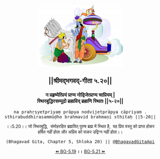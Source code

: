 <center><img src="../../asset/BG.png" alt="#API #bhagavadgitaapi #slok #nodejs #js #api #gitaapi #krishna #hinduism #vedic #ISKCON #shreemadbhagavadgita #technology"/>
<h2>||श्रीमद्‍भगवद्‍-गीता ५.२०||</h2>
<h3>न प्रहृष्येत्प्रियं प्राप्य नोद्विजेत्प्राप्य चाप्रियम् |<br/>स्थिरबुद्धिरसम्मूढो ब्रह्मविद् ब्रह्मणि स्थितः ||५-२०||</h3>
<pre>na prahṛṣyetpriyaṃ prāpya nodvijetprāpya cāpriyam .<br/>sthirabuddhirasammūḍho brahmavid brahmaṇi sthitaḥ ||5-20||</pre>
<p>।।5.20।। जो स्थिरबुद्धि,  संमोहरहित ब्रह्मवित् पुरुष ब्रह्म में स्थित है,  वह प्रिय वस्तु को प्राप्त होकर हर्षित नहीं होता और अप्रिय को पाकर उद्विग्न नहीं होता।।</p>
<pre>(Bhagavad Gita, Chapter 5, Shloka 20) || <a href="https://twitter.com/bhagavadgitaapi">@BhagavadGitaApi</a></pre><a href="../../5/19">⏪  BG-5.19</a><b>        ।।        </b><a href="../../5/21">BG-5.21  ⏩</a></center></center>